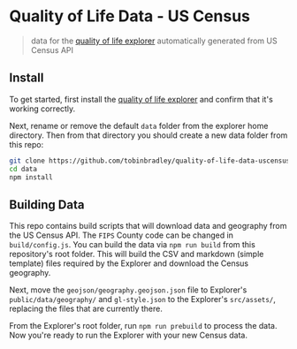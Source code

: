# Quality of Life Data - US Census

> data for the [quality of life explorer](https://github.com/tobinbradley/quality-of-life-explorer) automatically generated from US Census API

## Install

To get started, first install the [quality of life explorer](https://github.com/tobinbradley/quality-of-life-explorer) and confirm that it's working correctly. 

Next, rename or remove the default `data` folder from the explorer home directory. Then from that directory you should create a new data folder from this repo:

```bash
git clone https://github.com/tobinbradley/quality-of-life-data-uscensus.git data
cd data
npm install
```

## Building Data

This repo contains build scripts that will download data and geography from the US Census API. The `FIPS` County code can be changed in `build/config.js`. You can build the data via `npm run build` from this repository's root folder. This will build the CSV and markdown (simple template) files required by the Explorer and download the Census geography.

Next, move the `geojson/geography.geojson.json` file to Explorer's `public/data/geography/` and `gl-style.json` to the Explorer's `src/assets/`, replacing the files that are currently there.

From the Explorer's root folder, run `npm run prebuild` to process the data. Now you're ready to run the Explorer with your new Census data.
